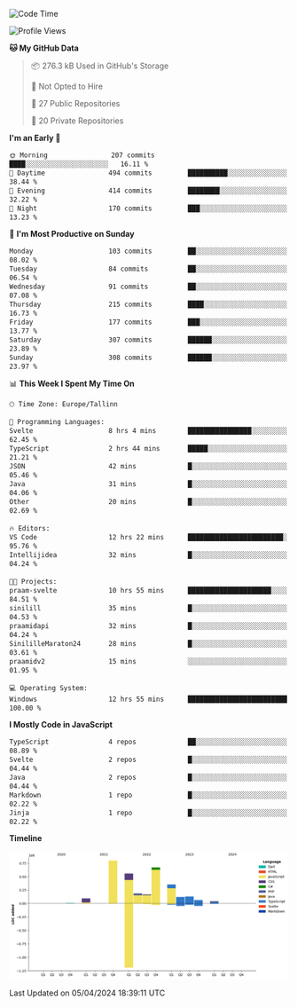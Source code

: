 <!--START_SECTION:waka-->
![Code Time](http://img.shields.io/badge/Code%20Time-767%20hrs%2033%20mins-blue)

![Profile Views](http://img.shields.io/badge/Profile%20Views-8-blue)

**🐱 My GitHub Data** 

> 📦 276.3 kB Used in GitHub's Storage 
 > 
> 🚫 Not Opted to Hire
 > 
> 📜 27 Public Repositories 
 > 
> 🔑 20 Private Repositories 
 > 
**I'm an Early 🐤** 

```text
🌞 Morning                207 commits         ████░░░░░░░░░░░░░░░░░░░░░   16.11 % 
🌆 Daytime                494 commits         ██████████░░░░░░░░░░░░░░░   38.44 % 
🌃 Evening                414 commits         ████████░░░░░░░░░░░░░░░░░   32.22 % 
🌙 Night                  170 commits         ███░░░░░░░░░░░░░░░░░░░░░░   13.23 % 
```
📅 **I'm Most Productive on Sunday** 

```text
Monday                   103 commits         ██░░░░░░░░░░░░░░░░░░░░░░░   08.02 % 
Tuesday                  84 commits          ██░░░░░░░░░░░░░░░░░░░░░░░   06.54 % 
Wednesday                91 commits          ██░░░░░░░░░░░░░░░░░░░░░░░   07.08 % 
Thursday                 215 commits         ████░░░░░░░░░░░░░░░░░░░░░   16.73 % 
Friday                   177 commits         ███░░░░░░░░░░░░░░░░░░░░░░   13.77 % 
Saturday                 307 commits         ██████░░░░░░░░░░░░░░░░░░░   23.89 % 
Sunday                   308 commits         ██████░░░░░░░░░░░░░░░░░░░   23.97 % 
```


📊 **This Week I Spent My Time On** 

```text
🕑︎ Time Zone: Europe/Tallinn

💬 Programming Languages: 
Svelte                   8 hrs 4 mins        ████████████████░░░░░░░░░   62.45 % 
TypeScript               2 hrs 44 mins       █████░░░░░░░░░░░░░░░░░░░░   21.21 % 
JSON                     42 mins             █░░░░░░░░░░░░░░░░░░░░░░░░   05.46 % 
Java                     31 mins             █░░░░░░░░░░░░░░░░░░░░░░░░   04.06 % 
Other                    20 mins             █░░░░░░░░░░░░░░░░░░░░░░░░   02.69 % 

🔥 Editors: 
VS Code                  12 hrs 22 mins      ████████████████████████░   95.76 % 
Intellijidea             32 mins             █░░░░░░░░░░░░░░░░░░░░░░░░   04.24 % 

🐱‍💻 Projects: 
praam-svelte             10 hrs 55 mins      █████████████████████░░░░   84.51 % 
sinilill                 35 mins             █░░░░░░░░░░░░░░░░░░░░░░░░   04.53 % 
praamidapi               32 mins             █░░░░░░░░░░░░░░░░░░░░░░░░   04.24 % 
SinililleMaraton24       28 mins             █░░░░░░░░░░░░░░░░░░░░░░░░   03.61 % 
praamidv2                15 mins             ░░░░░░░░░░░░░░░░░░░░░░░░░   01.95 % 

💻 Operating System: 
Windows                  12 hrs 55 mins      █████████████████████████   100.00 % 
```

**I Mostly Code in JavaScript** 

```text
TypeScript               4 repos             ██░░░░░░░░░░░░░░░░░░░░░░░   08.89 % 
Svelte                   2 repos             █░░░░░░░░░░░░░░░░░░░░░░░░   04.44 % 
Java                     2 repos             █░░░░░░░░░░░░░░░░░░░░░░░░   04.44 % 
Markdown                 1 repo              █░░░░░░░░░░░░░░░░░░░░░░░░   02.22 % 
Jinja                    1 repo              █░░░░░░░░░░░░░░░░░░░░░░░░   02.22 % 
```



**Timeline**

![Lines of Code chart](https://raw.githubusercontent.com/Piilu/Piilu/main/assets/bar_graph.png)


 Last Updated on 05/04/2024 18:39:11 UTC
<!--END_SECTION:waka-->